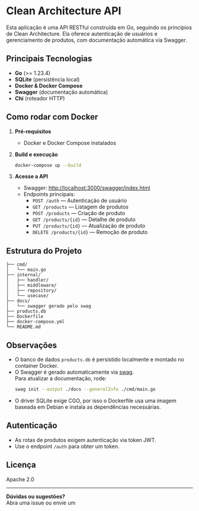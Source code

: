 # Clean Architecture API

Esta aplicação é uma API RESTful construída em Go, seguindo os princípios de Clean Architecture. Ela oferece autenticação de usuários e gerenciamento de produtos, com documentação automática via Swagger.

## Principais Tecnologias

- **Go** (>= 1.23.4)
- **SQLite** (persistência local)
- **Docker & Docker Compose**
- **Swagger** (documentação automática)
- **Chi** (roteador HTTP)

## Como rodar com Docker

1. **Pré-requisitos**
   - Docker e Docker Compose instalados

2. **Build e execução**
   ```bash
   docker-compose up --build
   ```

3. **Acesse a API**
   - Swagger: [http://localhost:3000/swagger/index.html](http://localhost:3000/swagger/index.html)
   - Endpoints principais:
     - `POST /auth` — Autenticação de usuário
     - `GET /products` — Listagem de produtos
     - `POST /products` — Criação de produto
     - `GET /products/{id}` — Detalhe de produto
     - `PUT /products/{id}` — Atualização de produto
     - `DELETE /products/{id}` — Remoção de produto

## Estrutura do Projeto

```
├── cmd/
│   └── main.go
├── internal/
│   ├── handler/
│   ├── middleware/
│   ├── repository/
│   └── usecase/
├── docs/
│   └── swagger gerado pelo swag
├── products.db
├── Dockerfile
├── docker-compose.yml
└── README.md
```

## Observações

- O banco de dados `products.db` é persistido localmente e montado no container Docker.
- O Swagger é gerado automaticamente via [swag](https://github.com/swaggo/swag).  
  Para atualizar a documentação, rode:
  ```bash
  swag init --output ./docs --generalInfo ./cmd/main.go
  ```
- O driver SQLite exige CGO, por isso o Dockerfile usa uma imagem baseada em Debian e instala as dependências necessárias.

## Autenticação

- As rotas de produtos exigem autenticação via token JWT.
- Use o endpoint `/auth` para obter um token.

## Licença

Apache 2.0

---

**Dúvidas ou sugestões?**  
Abra uma issue ou envie um